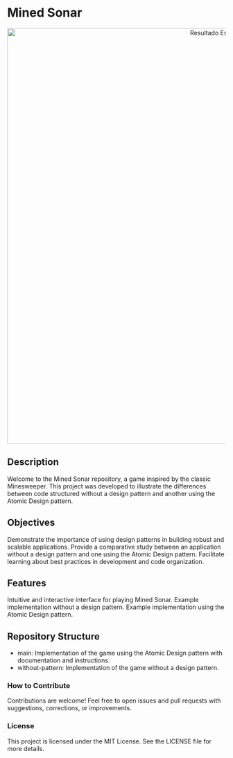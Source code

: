 # Mined Sonar

<div align="center">  
<img width="960" src="src/assets/img/mockup.png" alt="Resultado Esperado" />
</div>


## Description
Welcome to the Mined Sonar repository, a game inspired by the classic Minesweeper. This project was developed to illustrate the differences between code structured without a design pattern and another using the Atomic Design pattern.

## Objectives
Demonstrate the importance of using design patterns in building robust and scalable applications.
Provide a comparative study between an application without a design pattern and one using the Atomic Design pattern.
Facilitate learning about best practices in development and code organization.

## Features
Intuitive and interactive interface for playing Mined Sonar.
Example implementation without a design pattern.
Example implementation using the Atomic Design pattern.

## Repository Structure
 - main: Implementation of the game using the Atomic Design pattern with documentation and instructions.
 - without-pattern: Implementation of the game without a design pattern.


### How to Contribute
Contributions are welcome! Feel free to open issues and pull requests with suggestions, corrections, or improvements.

### License
This project is licensed under the MIT License. See the LICENSE file for more details.